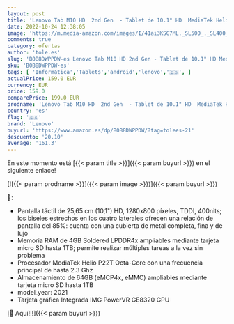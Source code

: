 ```yaml
---
layout: post
title: 'Lenovo Tab M10 HD  2nd Gen  - Tablet de 10.1" HD  MediaTek Helio P22T  4GB de RAM  64GB ampliables hasta 1 TB  2 Altavoces  WiFi + Bluetooth  4G LTE  Android 10   Gris'
date: 2022-10-24 12:38:05
image: 'https://m.media-amazon.com/images/I/41ai3KSG7ML._SL500_._SL400_.jpg'
comments: true
category: ofertas
author: 'tole.es'
slug: 'B0B8DWPPDW-es Lenovo Tab M10 HD 2nd Gen - Tablet de 10.1" HD MediaTek...'
sku: 'B0B8DWPPDW-es'
tags: [ 'Informática','Tablets','android','lenovo','🇪🇸', ]
actualPrice: 159.0 EUR
currency: EUR
price: 159.0
comparePrice: 199.0 EUR
prodname: 'Lenovo Tab M10 HD  2nd Gen  - Tablet de 10.1" HD  MediaTek Helio P22T  4GB de RAM  64GB ampliables hasta 1 TB  2 Altavoces  WiFi + Bluetooth  4G LTE  Android 10   Gris'
country: 'es'
flag: '🇪🇸'
brand: 'Lenovo'
buyurl: 'https://www.amazon.es/dp/B0B8DWPPDW/?tag=tolees-21'
descuento: '20.10'
average: '161.3'
---
```


En este momento está [{{< param title >}}]({{< param buyurl >}}) en el siguiente enlace!

[![{{< param prodname >}}]({{< param image >}})]({{< param buyurl >}})

🔎:

- Pantalla táctil de 25,65 cm (10,1") HD, 1280x800 píxeles, TDDI, 400nits; los biseles estrechos en los cuatro laterales ofrecen una relación de pantalla del 85%: cuenta con una cubierta de metal completa, fina y de lujo
- Memoria RAM de 4GB Soldered LPDDR4x ampliables mediante tarjeta micro SD hasta 1TB; permite realizar múltiples tareas a la vez sin problema
- Procesador MediaTek Helio P22T Octa-Core con una frecuencia principal de hasta 2.3 Ghz
- Almacenamiento de 64GB (eMCP4x, eMMC) ampliables mediante tarjeta micro SD hasta 1TB
- model_year: 2021
- Tarjeta gráfica Integrada IMG PowerVR GE8320 GPU

[🛒 Aquí!!!]({{< param buyurl >}})
